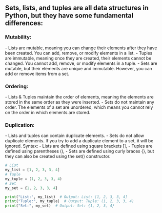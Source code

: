 <h2>Sets, lists, and tuples are all data structures in Python, but they have some fundamental differences:</h2>

<h3><b>Mutability:</b></h3>
- Lists are mutable, meaning you can change their elements after they have been created. You can add, remove, or modify elements in a list.
- Tuples are immutable, meaning once they are created, their elements cannot be changed. You cannot add, remove, or modify elements in a tuple.
- Sets are mutable, but their elements are unique and immutable. However, you can add or remove items from a set.
<h3><b>Ordering:</b></h3>
- Lists & Tuples maintain the order of elements, meaning the elements are stored in the same order as they were inserted.
- Sets do not maintain any order. The elements of a set are unordered, which means you cannot rely on the order in which elements are stored.
<h3><b>Duplication:</b></h3>
- Lists and tuples can contain duplicate elements.
- Sets do not allow duplicate elements. If you try to add a duplicate element to a set, it will be ignored.
Syntax:
- Lists are defined using square brackets [], 
- Tuples are defined using parentheses (), 
- Sets are defined using curly braces {}, but they can also be created using the set() constructor.


```python
# List
my_list = [1, 2, 3, 3, 4]
# Tuple
my_tuple = (1, 2, 3, 3, 4)
# Set
my_set = {1, 2, 3, 3, 4}

print("List:", my_list)  # Output: List: [1, 2, 3, 3, 4]
print("Tuple:", my_tuple)  # Output: Tuple: (1, 2, 3, 3, 4)
print("Set:", my_set)  # Output: Set: {1, 2, 3, 4}
